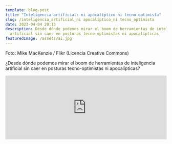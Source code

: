 ```yaml
---
template: blog-post
title: "Inteligencia artificial: ni apocalíptico ni tecno-optimista"
slug: /inteligencia_artificial_ni apocalíptico_ni tecno_optimista
date: 2023-04-04 20:13
description: Desde dónde podemos mirar el boom de herramientas de inteligencia
  artificial sin caer en posturas tecno-optimistas ni apocalípticas
featuredImage: /assets/ai.jpg
---
```

F﻿oto: Mike MacKenzie / Flikr (Licencia Creative Commons)

¿Desde dónde podemos mirar el boom de herramientas de inteligencia artificial sin caer en posturas tecno-optimistas ni apocalípticas?



<iframe src="https://podcasters.spotify.com/pod/show/hectorpina/embed/episodes/Inteligencia-artificial-ni-apocalptico-ni-tecno-optimista-e21otnr" height="200px" width="100%" frameborder="0" scrolling="no"></iframe>